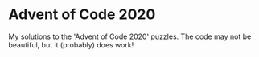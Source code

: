 # Advent of Code 2020
My solutions to the 'Advent of Code 2020' puzzles. The code may not be beautiful, but it (probably) does work!
